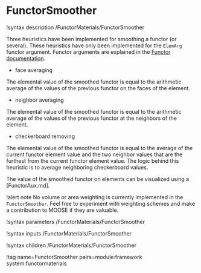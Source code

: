 # FunctorSmoother

!syntax description /FunctorMaterials/FunctorSmoother

Three heuristics have been implemented for smoothing a functor (or several). These heuristics have
only been implemented for the `ElemArg` functor argument. Functor arguments are explained in
the [Functor documentation](syntax/Functors/index.md).

- face averaging

The elemental value of the smoothed functor is equal to the arithmetic average of the values of the previous
functor on the faces of the element.

- neighbor averaging

The elemental value of the smoothed functor is equal to the arithmetic average of the values of the previous
functor at the neighbors of the element.

- checkerboard removing

The elemental value of the smoothed functor is equal to the average of the current functor element value and the two neighbor values
that are the furthest from the current functor element value.
The logic behind this heuristic is to average neighboring checkerboard values.

The value of the smoothed functor on elements can be visualized using a [FunctorAux.md].

!alert note
No volume or area weighting is currently implemented in the `FunctorSmoother`. Feel free to experiment
with weighting schemes and make a contribution to MOOSE if they are valuable.

!syntax parameters /FunctorMaterials/FunctorSmoother

!syntax inputs /FunctorMaterials/FunctorSmoother

!syntax children /FunctorMaterials/FunctorSmoother

!tag name=FunctorSmoother pairs=module:framework system:functormaterials
